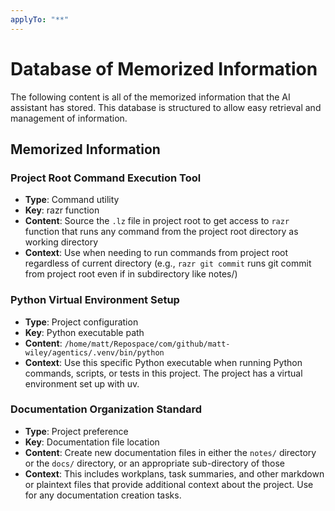```yaml
---
applyTo: "**"
---
```


# Database of Memorized Information

The following content is all of the memorized information that the AI assistant has stored. This database is structured to allow easy retrieval and management of information.

## Memorized Information

### Project Root Command Execution Tool
- **Type**: Command utility
- **Key**: razr function
- **Content**: Source the `.lz` file in project root to get access to `razr` function that runs any command from the project root directory as working directory
- **Context**: Use when needing to run commands from project root regardless of current directory (e.g., `razr git commit` runs git commit from project root even if in subdirectory like notes/)

### Python Virtual Environment Setup
- **Type**: Project configuration
- **Key**: Python executable path
- **Content**: `/home/matt/Repospace/com/github/matt-wiley/agentics/.venv/bin/python`
- **Context**: Use this specific Python executable when running Python commands, scripts, or tests in this project. The project has a virtual environment set up with uv.

### Documentation Organization Standard
- **Type**: Project preference
- **Key**: Documentation file location
- **Content**: Create new documentation files in either the `notes/` directory or the `docs/` directory, or an appropriate sub-directory of those
- **Context**: This includes workplans, task summaries, and other markdown or plaintext files that provide additional context about the project. Use for any documentation creation tasks.

